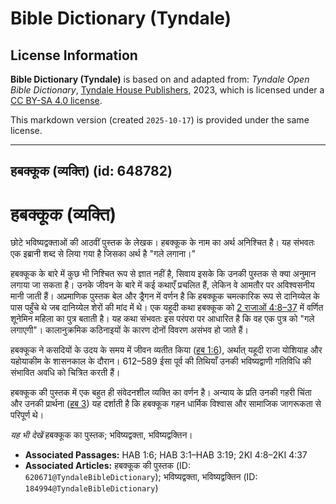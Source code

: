 # Bible Dictionary (Tyndale)

## License Information

**Bible Dictionary (Tyndale)** is based on and adapted from: _Tyndale Open Bible Dictionary_, [Tyndale House Publishers](https://tyndaleopenresources.com/), 2023, which is licensed under a [CC BY-SA 4.0 license](https://creativecommons.org/licenses/by-sa/4.0/legalcode.en).

This markdown version (created `2025-10-17`) is provided under the same license.



--------------------------------

## हबक्कूक (व्यक्ति) (id: 648782)

हबक्कूक (व्यक्ति)
=================

छोटे भविष्यद्वक्ताओं की आठवीं पुस्तक के लेखक। हबक्कूक के नाम का अर्थ अनिश्चित है। यह संभवतः एक इब्रानी शब्द से लिया गया है जिसका अर्थ है "गले लगाना।"

हबक्कूक के बारे में कुछ भी निश्चित रूप से ज्ञात नहीं है, सिवाय इसके कि उनकी पुस्तक से क्या अनुमान लगाया जा सकता है। उनके जीवन के बारे में कई कथाएँ प्रचलित हैं, लेकिन वे आमतौर पर अविश्वसनीय मानी जाती हैं। अप्रमाणिक पुस्तक बेल और ड्रैगन में वर्णन है कि हबक्कूक चमत्कारिक रूप से दानिय्येल के पास पहुँचे थे जब दानिय्येल शेरों की मांद में थे। एक यहूदी कथा हबक्कूक को [2 राजाओं 4:8–37](https://ref.ly/2Kgs4:8-2Kgs4:37) में वर्णित शूनेमिन महिला का पुत्र बताती है। यह कथा संभवतः इस परंपरा पर आधारित है कि वह एक पुत्र को "गले लगाएगी"। कालानुक्रमिक कठिनाइयों के कारण दोनों विवरण असंभव हो जाते हैं।

हबक्कूक ने कसदियों के उदय के समय में जीवन व्यतीत किया ([हब 1:6](https://ref.ly/Hab1:6)), अर्थात् यहूदी राजा योशियाह और यहोयाकीम के शासनकाल के दौरान। 612–589 ईसा पूर्व की तिथियाँ उनकी भविष्यद्वाणी गतिविधि की संभावित अवधि को चित्रित करती हैं।

हबक्कूक की पुस्तक में एक बहुत ही संवेदनशील व्यक्ति का वर्णन है। अन्याय के प्रति उनकी गहरी चिंता और उनकी प्रार्थना ([हब 3](https://ref.ly/Hab3:1-Hab3:19)) यह दर्शाती है कि हबक्कूक गहन धार्मिक विश्वास और सामाजिक जागरूकता से परिपूर्ण थे।

*यह भी देखें* हबक्कूक का पुस्तक; भविष्यद्वक्ता, भविष्यद्वक्तिन।

* **Associated Passages:** HAB 1:6; HAB 3:1–HAB 3:19; 2KI 4:8–2KI 4:37
* **Associated Articles:** हबक्कूक की पुस्तक (ID: `620671@TyndaleBibleDictionary`); भविष्यद्वक्ता, भविष्यद्वक्तिन (ID: `184994@TyndaleBibleDictionary`)

